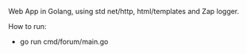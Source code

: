 Web App in Golang, using std net/http, html/templates and Zap logger.

How to run:
- go run cmd/forum/main.go